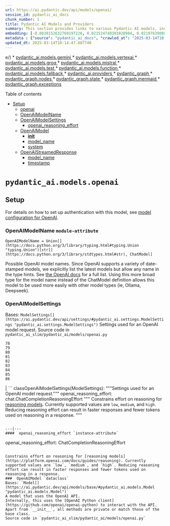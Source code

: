 ```yaml
---
url: https://ai.pydantic.dev/api/models/openai/
session_id: pydantic_ai_docs
chunk_number: 1
title: Pydantic AI Models and Providers
summary: This section provides links to various Pydantic AI models, including Gemini, Vertex AI, Groq, Mistral, and others. It also includes references to different providers and components of the Pydantic graph.
embedding: [-0.0038152632769197226, 0.021524740383028984, 0.021976390853524208, -0.05072754994034767, 0.029880285263061523, -0.007250188384205103, -0.023438313975930214, -0.02838270552456379, -0.018256213515996933, -0.014464720152318478, 0.01584344543516636, -0.08467269688844681, -0.007642412092536688, -0.004148058593273163, 0.012289663776755333, -0.013335593044757843, -0.04121910408139229, 0.034159086644649506, -0.0009954152628779411, 0.024793267250061035, 0.0830562561750412, 0.006697510369122028, -0.0007365329656749964, 0.008028692565858364, 0.0268138125538826, -0.001121699227951467, -0.033493492752313614, 0.03316069766879082, -0.02390185184776783, -0.030712274834513664, 0.03601323068141937, -0.012919598259031773, -0.027574487030506134, -0.021084975451231003, 0.011332876980304718, -0.009995752014219761, -0.01963493786752224, -0.022701410576701164, 0.010471174493432045, 0.033588577061891556, 0.016770517453551292, -0.05947531759738922, -0.0011699843453243375, 0.00027095351833850145, -0.06513284146785736, 0.018648436293005943, 0.013026568107306957, 0.012681887485086918, 0.004974104929715395, 0.013704044744372368, -0.05367516726255417, 0.03287544474005699, -0.022178445011377335, -0.037677209824323654, 0.019468538463115692, -0.006685624830424786, -0.0030352736357599497, 0.04274045675992966, -0.002283512381836772, -0.024151448160409927, 0.004905763082206249, -0.006905507296323776, -0.0022493412252515554, 0.005716952029615641, 0.008634855970740318, -0.03361234813928604, -0.08524320274591446, 0.014880714938044548, -0.03705916181206703, -0.021144403144717216, 0.016342638060450554, 0.016128698363900185, -0.050917718559503555, -0.01981322094798088, -0.006548940669745207, -0.03808131814002991, -0.028454018756747246, 0.102025605738163, 0.005505983252078295, -0.026314619928598404, -0.020918577909469604, 0.02978520095348358, 0.001301468233577907, -0.020740292966365814, 0.021714909002184868, -0.018565237522125244, -0.06912638992071152, -0.019266484305262566, -0.029880285263061523, -0.022321073338389397, -0.03161557763814926, -0.04067236930131912, -0.03575174883008003, -0.002148314146324992, 0.09674841910600662, -0.0005300214979797602, -0.009538157843053341, -0.021667366847395897, 0.040030550211668015, 0.028620416298508644, -0.004356055986136198, -0.00017763333744369447, -0.03192460164427757, 0.04252651706337929, 0.0018764319829642773, 0.014048726297914982, 0.02154851146042347, -0.010286947712302208, 0.005815007723867893, -0.0005363356904126704, -0.0912335216999054, 0.01959928125143051, 0.015914758667349815, 0.004272857215255499, -0.09822222590446472, -0.025696570053696632, -0.032590191811323166, 0.061709802597761154, -0.012503604404628277, -0.03708293288946152, -0.01421512383967638, 0.028287621214985847, 0.04043465852737427, 0.0106256864964962, 0.036060772836208344, -0.004932505544275045, 0.003693436272442341, -0.007981150411069393, -0.04637743532657623, -0.03546649590134621, 0.011374476365745068, 0.021001776680350304, 0.010387974791228771, -0.057145748287439346, -0.0034854391124099493, -0.019147628918290138, -0.05429321527481079, 0.014464720152318478, -0.012753200717270374, -0.0181492418050766, -0.0023934536147862673, -0.028715500608086586, -0.03418285772204399, 0.034373026341199875, -0.025435088202357292, -0.005116731394082308, -0.019836992025375366, -0.027717115357518196, -0.032851673662662506, 0.03758212551474571, 0.0032655561808496714, 0.057526085525751114, 0.03263773396611214, 0.005378213711082935, -0.0292622372508049, -0.01366838812828064, 0.026932667940855026, 0.031758204102516174, 0.0180660430341959, -0.023996936157345772, -0.008129719644784927, 0.05415058881044388, -0.038723137229681015, -0.015130311250686646, -0.04214617982506752, 0.015142196789383888, -0.05310466140508652, -0.010411745868623257, -0.05153576657176018, -0.07335764914751053, 0.028240079060196877, 0.048778317868709564, -0.04728073999285698, 0.022012047469615936, 0.00990661047399044, -0.027622029185295105, -0.03843788430094719, -0.01210543792694807, -0.04554544761776924, -0.04770861938595772, -0.019836992025375366, 0.004849306307733059, -0.05880972743034363, -0.023450199514627457, -0.02995159849524498, -0.008177261799573898, -0.009015193209052086, -0.005482212174683809, 0.013941756449639797, 0.02717037871479988, 0.03979283943772316, -0.005419813096523285, 0.024008821696043015, 0.013941756449639797, 0.017138971015810966, 0.007095676381140947, 0.003785549197345972, -0.025886738672852516, 0.05538668856024742, 0.035062387585639954, 0.019005002453923225, -0.0006399628473445773, 0.015165967866778374, -0.05467355251312256, -0.001537693664431572, -0.05980811268091202, -0.0262433048337698, 0.022915350273251534, -0.03144918009638786, 0.01366838812828064, 0.010673228651285172, -0.060711413621902466, 0.043691299855709076, -0.00490873446688056, 0.00872994028031826, -0.01706765778362751, -0.04464214667677879, -0.004614566918462515, -0.014868829399347305, 0.03888953477144241, -0.02089480496942997, 0.08704980462789536, 0.025934280827641487, 0.015902873128652573, 0.005265301093459129, -0.00940147414803505, -0.017947187647223473, -0.03137786686420441, 0.021607939153909683, -0.02163171023130417, -0.007731553632766008, -0.018577123060822487, -0.029880285263061523, -0.034586966037750244, -0.009633242152631283, -0.05286695063114166, 0.011249678209424019, 0.0007785038324072957, 0.017792675644159317, -0.016877489164471626, 0.008854738436639309, 0.017424223944544792, 0.014559805393218994, 0.05419813096523285, 0.03166311979293823, 0.017032001167535782, 0.02717037871479988, -0.053532540798187256, 0.008147547952830791, 0.03308938443660736, 0.054958805441856384, -0.003910347819328308, 0.003387383185327053, -0.031282782554626465, -0.03178197517991066, -0.024103906005620956, -0.05648015812039375, 0.030070453882217407, -0.06598860025405884, 0.012765086255967617, -0.01929025538265705, 0.02429407462477684, 0.0004241657443344593, -0.010661343112587929, -0.03104506991803646, -0.01893368922173977, -0.011445789597928524, 0.010364203713834286, -0.05538668856024742, -0.056622784584760666, 0.03342217952013016, 0.018600894138216972, 0.02728923410177231, -0.013169195502996445, -0.04958653450012207, 0.024092020466923714, 0.0026876211632043123, 0.02911961078643799, 0.022047704085707664, -0.017959073185920715, 0.02102554775774479, 0.014203238300979137, 0.06185242906212807, 0.05876218527555466, -0.0034497822634875774, 0.008979536592960358, -0.0019165457924827933, -0.01429832261055708, 0.00013956241309642792, 0.01772136241197586, 0.009740212000906467, 0.026837583631277084, -0.0035092101898044348, -0.05391287803649902, 0.04326342046260834, -0.027788428589701653, 0.03862805292010307, 0.029357321560382843, 0.02999914065003395, 0.009163763374090195, 0.050917718559503555, 0.003304184414446354, -0.026671186089515686, -0.014726202934980392, -0.001822947058826685, 0.03860428184270859, 0.024888351559638977, 0.026885125786066055, 0.0213345717638731, -0.02472195401787758, -0.0033249841071665287, 0.034159086644649506, -0.013965527527034283, -0.015617619268596172, -0.026576101779937744, 0.019932076334953308, 0.017293483018875122, 0.03047456406056881, 0.03365989029407501, 0.022784609347581863, -0.05129805579781532, -0.0032833844888955355, -0.015272938646376133, 0.006964935455471277, -0.032281167805194855, 0.05367516726255417, 0.004531367681920528, -0.002576194005087018, -0.02303420566022396, -0.02446047216653824, 0.013228623196482658, -0.07055265456438065, -0.02755071595311165, 0.036940306425094604, 0.031544264405965805, 0.008254517801105976, -0.01497579924762249, 0.034111544489860535, -0.0014693517005071044, 0.030545877292752266, -0.018600894138216972, -0.01236097700893879, -0.08020372688770294, 0.023307573050260544, -0.05205873027443886, 0.01953985169529915, -0.014916371554136276, 0.04236011952161789, 0.003931147512048483, 0.021227601915597916, -0.0066677965223789215, -0.023450199514627457, -0.004575938917696476, 0.008593256585299969, -0.05571948364377022, -0.012765086255967617, 0.007957379333674908, -0.021869421005249023, 0.008676455356180668, 0.004439254757016897, -0.031758204102516174, 0.011410132981836796, 0.008236689493060112, -0.022998549044132233, 0.004510567989200354, -0.0064954557456076145, 0.0008230747189372778, -0.014227009378373623, -0.01971813663840294, -0.029856514185667038, 9.722012327983975e-05, -0.013834786601364613, -0.014916371554136276, -0.0030605304054915905, -0.030712274834513664, -0.014963913708925247, -0.028240079060196877, 0.0006678196368739009, -0.005523811560124159, 0.04100516438484192, 0.03173443302512169, -0.013145423494279385, -0.00020669723744504154, -0.0014619232388213277, 0.017650049179792404, 0.004189657978713512, -0.001321525196544826, 0.010013580322265625, -0.0333508662879467, 0.02194073423743248, 0.0015882073203101754, -0.018339412286877632, -0.018184898421168327, -0.011273449286818504, -0.0021052288357168436, 0.01959928125143051, 0.0068460796028375626, 0.008914166130125523, 0.052343983203172684, 0.0032655561808496714, 0.03948381543159485, -0.011380419135093689, -0.01842261105775833, 0.012135151773691177, -0.0239493940025568, 0.006198316812515259, 0.056099820882081985, 0.01945665292441845, 0.0129552548751235, 0.02873927168548107, 0.06313607096672058, -0.045474134385585785, 0.023343229666352272, 0.01915951445698738, 0.006287458818405867, -0.02921469509601593, 0.02185753546655178, -0.013133537955582142, 0.010138378478586674, 0.04271668568253517, -0.00859919935464859, -0.08362676203250885, -0.040030550211668015, -0.013157309964299202, -0.07758890092372894, 0.07711347937583923, 0.055053889751434326, -0.060806501656770706, -0.005446555558592081, -0.036464884877204895, 0.008777482435107231, 0.0027188207022845745, 0.024436701089143753, -0.042122408747673035, 0.006697510369122028, -0.03425417095422745, -0.02812122367322445, 0.003785549197345972, -0.011950925923883915, 0.0008267889497801661, 0.03373120352625847, -0.032970529049634933, -0.024044478312134743, 0.024840809404850006, -0.010982252657413483, -0.022523127496242523, -0.006358772050589323, -0.003684522118419409, 0.004109430592507124, -0.019076315686106682, -0.01038203202188015, 0.01997961848974228, -0.0014619232388213277, 0.017174627631902695, 0.01476185955107212, -0.034064002335071564, 0.059665486216545105, 0.028026139363646507, 0.020906690508127213, -0.014738088473677635, 0.01911197230219841, 0.007279902696609497, 0.006335000973194838, 0.008747768588364124, -0.010191863402724266, -0.012491718865931034, 0.0029996170196682215, 0.004162915516644716, -0.027313005179166794, 0.007719668094068766, 0.0004241657443344593, -0.0019418025622144341, 0.0344918817281723, -0.0025123092345893383, 0.03408777341246605, -0.039032161235809326, 0.0322098545730114, -0.0017159769777208567, -0.001964088063687086, 0.014785630628466606, 0.0021839707624167204, 0.010673228651285172, -0.02973765879869461, 0.03601323068141937, -0.023652255535125732, 0.0130384536460042, -0.007612698245793581, -0.028026139363646507, 0.03273281827569008, 0.0001882189098978415, -0.02952371910214424, -0.010994138196110725, 0.04383392632007599, -0.011332876980304718, 0.06004582345485687, -0.02534000389277935, -0.038675595074892044, -0.016877489164471626, -0.032804131507873535, -0.03625094145536423, -0.018351297825574875, -0.02550640143454075, 0.02085914835333824, 0.06289836019277573, -0.012194579467177391, -0.007672125939279795, -0.004326342139393091, -0.01489260047674179, -0.005092960316687822, 0.03625094145536423, -0.05129805579781532, 0.03817640244960785, 0.034064002335071564, 0.0206808652728796, 0.01824432797729969, 0.02202393300831318, 0.028263850137591362, 0.005208844318985939, 0.017174627631902695, 0.007404700852930546, 0.010940653271973133, -0.018957460299134254, 0.002238941378891468, 0.005648610182106495, -0.02311740443110466, 0.004801764152944088, -0.015546306036412716, -0.027051523327827454, -0.013858557678759098, 0.002088886220008135, 0.05938023328781128, 0.014369635842740536, 0.015926644206047058, -0.0079276654869318, -0.05947531759738922, 0.018398839980363846, 0.033232010900974274, -0.010269119404256344, -0.018101699650287628, 0.007785038556903601, -0.031805746257305145, 0.03518124297261238, -0.02007470279932022, 0.025530172511935234, 0.0030991584062576294, 0.0292622372508049, -0.0016416922444477677, -0.010417688637971878, 0.008848795667290688, 0.02873927168548107, 0.0262433048337698, 0.010352318175137043, 0.003369554877281189, -0.06513284146785736, -0.0017694620182737708, 0.02581542544066906, -0.022035818547010422, -0.019123857840895653, 0.007155104074627161, 0.011499274522066116, -0.016616005450487137, -0.02916715294122696, 0.03230493888258934, 0.03475336357951164, -0.028358934447169304, 0.0180660430341959, 0.026742499321699142, -0.01929025538265705, -0.017317254096269608, -0.026314619928598404, -0.024151448160409927, 0.010096779093146324, -0.026195762678980827, -0.022832151502370834, 0.0036666938103735447, -0.02255878411233425, 0.029571261256933212, 0.006424142513424158, -0.016021728515625, 0.013181081041693687, -0.02421087585389614, -0.023343229666352272, -0.005042446777224541, 0.0187197495251894, -0.05781133845448494, 0.003405211493372917, -0.026481017470359802, 0.040862537920475006, -0.0055267829447984695, 0.027241691946983337, 0.05686049535870552, -0.022000161930918694, 0.0011699843453243375, 0.005012732930481434, -0.01552253495901823, -0.027764657512307167, 0.01560573372989893, 0.002261226763948798, -0.03881822153925896, 0.019266484305262566, 0.030878672376275063, -0.007565155625343323, -0.004287714138627052, 0.05548177286982536, -0.01728159748017788, -0.012135151773691177, -0.0007421043701469898, 0.0056991237215697765, -0.021477198228240013, 0.011748870834708214, -0.006655910983681679, 0.001373524428345263, 0.019967732951045036, -0.014797516167163849, -0.010465231724083424, 0.0012539260787889361, -0.046044640243053436, 0.027217920869588852, 0.06660664826631546, -0.029832743108272552, -0.004421426448971033, 0.019147628918290138, 0.02769334428012371, 0.027217920869588852, -0.003740978427231312, -0.0015302652027457952, -0.021916963160037994, 0.0019224885618314147, -0.02576788328588009, 0.028454018756747246, -0.003524067113175988, 0.009181591682136059, 0.05857201665639877, 0.006061633117496967, -0.014096268452703953, -0.010281004942953587, 0.018006615340709686, -0.048136498779058456, 0.012741315178573132, -0.034634508192539215, -0.004543253220617771, 0.045688074082136154, 0.014666775241494179, -0.022998549044132233, 0.025886738672852516, -0.018030386418104172, -0.026504788547754288, -0.016913145780563354, -0.00037272358895279467, -0.007232360076159239, 0.0005768208648078144, -0.03178197517991066, -0.02063332311809063, -0.009365817531943321, 0.004760164767503738, -0.027265463024377823, 0.0017783761722967029, -0.02098989114165306, -0.01572459004819393, 0.05904743820428848, -0.0611392967402935, -0.019789449870586395, 0.002888189861550927, -0.004112401977181435, -0.019123857840895653, 0.015225396491587162, 0.01850580982863903, 0.010179977864027023, -0.008242632262408733, -0.015534420497715473, -0.014191352762281895, 0.0232956875115633, 0.011612187139689922, 0.011897440999746323, 0.013775357976555824, -0.020930463448166847, 0.02450801432132721, -0.010459288954734802, -0.019932076334953308, 0.04587824270129204, -0.003681550733745098, 0.00931827537715435, -0.05942777544260025, 0.016081156209111214, 0.044689688831567764, -0.011576530523598194, 0.0238661952316761, 0.0031912715639919043, 0.013941756449639797, -0.004819592460989952, 0.030308164656162262, -0.0158553309738636, -0.005743694491684437, -0.005253415554761887, 0.019991504028439522, 0.01894557476043701, -0.0016416922444477677, 0.006216145120561123, -0.007684011477977037, -0.05895235389471054, -0.014381521381437778, 0.016473378986120224, -0.002940189093351364, -0.0009196448372676969, -0.024912122637033463, 0.017970958724617958, 0.025149835273623466, 0.02295100688934326, 0.02102554775774479, -0.041290417313575745, -0.030878672376275063, -0.001187069807201624, -0.013727815821766853, 0.06242293491959572, -0.0007369043887592852, -0.021144403144717216, 0.011077336966991425, 0.028454018756747246, -0.014547919854521751, -0.00881313905119896, -0.018232442438602448, 0.007392815314233303, -0.006513284053653479, 0.020906690508127213, 0.0030516162514686584, -0.004391712602227926, -0.009692669846117496, 0.04854060709476471, -0.049301281571388245, 0.009211305528879166, 0.006418199744075537, -0.014536034315824509, 0.019694365561008453, -0.02560148574411869, 0.005853635724633932, -0.009134049527347088, -0.061757344752550125, 0.009050849825143814, -0.03938873112201691, 0.011404190212488174, -0.00391926197335124, -0.0060972897335886955, -0.011861784383654594, -0.001906145946122706, -0.016687318682670593, -0.020086588338017464, -0.021845649927854538, 0.07592492550611496, 0.0130384536460042, 0.016651662066578865, 0.008712111972272396, 0.007434414699673653, -0.013941756449639797, -0.009276675991714, -0.028525331988930702, -0.0020309442188590765, 0.006852022372186184, -1.0533341082918923e-05, -0.048136498779058456, 0.048041414469480515, 0.000739504408556968, -0.007642412092536688, -0.006418199744075537, 0.03387383371591568, -0.025934280827641487, -0.021572282537817955, 0.017733247950673103, -0.013704044744372368, -0.0014284951612353325, -0.016913145780563354, -0.015653276816010475, -0.011273449286818504, -0.014928257092833519, 0.026528559625148773, 0.03083113022148609, -0.009603528305888176, 0.025934280827641487, 0.0017858046339824796, 0.020752178505063057, -0.01562950573861599, 0.027978597208857536, 0.005930892191827297, 0.020490696653723717, -0.007689954247325659, 0.02534000389277935, -0.01282451394945383, 0.0016149497823789716, -0.02712283656001091, -0.04045842960476875, 0.005752608645707369, -0.023367000743746758, -0.00031775288516655564, 0.024484243243932724, 0.007731553632766008, 0.026837583631277084, -0.01776890456676483, 0.018862375989556313, -0.09831731021404266, 0.0047869072295725346, 0.02242804318666458, 0.0025687655434012413, 0.0506800077855587, 0.0023934536147862673, 3.7983866150170797e-06, 0.007773153018206358, 0.01395364198833704, -0.043334733694791794, -0.0012672973098233342, -0.013763472437858582, -0.00894387997686863, 0.013383135199546814, 0.013751586899161339, -0.04892094433307648, -0.002182485070079565, -0.0021854564547538757, 0.03736818581819534, 0.01151710283011198, -0.00634688651189208, 0.006471684668213129, -0.0014270094688981771, 0.02790728397667408, -0.017947187647223473, -0.023307573050260544, 0.020799720659852028, 0.005844721570611, 0.014488491229712963, -0.03418285772204399, -0.006192374043166637, -0.025316232815384865, -0.014036840759217739, 0.039602670818567276, -0.010411745868623257, 0.060806501656770706, 0.009728326462209225, 0.025435088202357292, 0.015748361125588417, -0.031591806560754776, 0.003045673482120037, -0.020775949582457542, 0.045997098088264465, 0.012681887485086918, 0.03413531556725502, -0.023046091198921204, -0.01950419507920742, -0.0042669144459068775, -0.0288581270724535, 0.0013475248124450445, -0.010548430494964123, 0.046520061790943146, 0.00027708199922926724, 0.023307573050260544, 0.02094234898686409, 0.012729429639875889, -0.0573834590613842, -0.008664569817483425, -0.01672297529876232, -0.0005043932469561696, -0.0017828332493081689, 0.016021728515625, 0.006352829281240702, -0.0006574197905138135, -0.03230493888258934, 0.006180488504469395, 0.0238661952316761, 0.0068282512947916985, -0.006673739291727543, -0.027051523327827454, 0.009068678133189678, 0.02973765879869461, -0.030926214531064034, 0.004228286445140839, -0.01675863191485405, -0.0009144449140876532, 0.009876896627247334, 0.028525331988930702, -0.007814752869307995, -0.01434586476534605, 0.03608454391360283, -0.0178996454924345, 0.022701410576701164, 0.042906854301691055, -0.01571270450949669, -0.003506238805130124, -0.0017843189416453242, -0.028525331988930702, 0.022214101627469063, 0.01387044321745634, 0.00040225175325758755, -0.01353764720261097, 0.00020818292978219688, -0.02952371910214424, -0.0335172638297081, -0.004260971676558256, 0.00010446288797538728, -0.009775868616998196, 0.04963407665491104, 0.0009025593171827495, 0.013644617050886154, 0.014452834613621235, -0.00881908182054758, 0.024626869708299637, 0.026409704238176346, 0.03518124297261238, 0.003292298875749111, -0.027146607637405396, 0.005764494184404612, 0.027812199667096138, 0.008563542738556862, 0.02524491958320141, 0.00021542567992582917, -0.010732656344771385, -0.012883941642940044, -0.009466844610869884, 0.05747854337096214, 0.005820950493216515, -0.016057385131716728, 0.0013898670440539718, -0.02020544372498989, 0.00769589701667428, -0.013383135199546814, 0.03789114952087402, 0.0008795310859568417, -0.0058595784939825535, 0.019005002453923225, 0.008878509514033794, -0.006525169592350721, -0.025791654363274574, 0.016247553750872612, 0.003194242948666215, -0.03161557763814926, 0.04575938731431961, -0.04618726670742035, -0.005069189239293337, 0.021703023463487625, 0.002598479390144348, 0.009365817531943321, -0.03266150504350662, 0.0015213510487228632, 0.0033903545700013638, 0.025316232815384865, 0.013169195502996445, -0.02177433669567108, 0.01829187013208866, -0.011689443141222, -0.032233625650405884, 0.0004917648620903492, -0.005087017547339201, 0.028667958453297615, -0.0006852765218354762, -0.006537055131047964, 0.035799290984869, 0.017317254096269608, 0.04036334529519081, -0.05163085088133812, -0.03679767996072769, -0.02755071595311165, -0.007713725324720144, 0.012800742872059345, 0.006340943742543459, -0.024650640785694122, -0.005327700171619654, 0.04245520383119583, -0.027241691946983337, -0.020526353269815445, 0.009853125549852848, -0.015962300822138786, 0.012420404702425003, 0.00158672162797302, 0.009775868616998196, 0.03869936615228653, 0.0180660430341959, 0.023676026612520218, 0.0632786974310875, 0.023010434582829475, -0.013965527527034283, -0.013359364122152328, 0.03853296861052513, 0.009573814459145069, -0.011534931138157845, 0.018909918144345284, 0.009300447069108486, 0.056147363036870956, 0.02272518165409565, 0.01658034883439541, 0.013906099833548069, 0.0011179849971085787, 0.01728159748017788, 0.024626869708299637, 0.03655996918678284, 0.012004410848021507, 0.0035686378832906485, -0.01458357647061348, -0.02555394358932972, 0.04400032386183739, 0.029880285263061523, -0.02481703832745552, 0.02712283656001091, 0.022962892428040504, 0.009983866475522518, -0.01353764720261097, 0.0005422784597612917, -0.0119746970012784, 0.018993116915225983, -0.010013580322265625, -0.006489512976258993, -0.0032061284873634577, 0.00638848589733243, -0.008676455356180668, -0.026219533756375313, 0.0034854391124099493, -0.017210284247994423, -0.03801000490784645, 0.004002460744231939, -0.02255878411233425, -0.014666775241494179, -0.01728159748017788, -0.013882328756153584, -0.0016000928590074182, -0.0241989903151989, -0.02733677625656128, 0.030331935733556747, 0.017685705795884132, 0.023533398285508156, -0.008700226433575153, 0.04224126413464546, 0.018470153212547302, -0.021560396999120712, 0.014690546318888664, -0.011291277594864368, -0.030759816989302635, 0.007339330390095711, 0.03427794203162193, -0.04423803463578224, 0.02390185184776783, -0.027622029185295105, 0.013074110262095928, -0.006109175272285938, -0.0028079624753445387, 0.027669573202729225, -0.013965527527034283, -0.03068850375711918, 0.011576530523598194, 0.01963493786752224, 0.02538754604756832, 0.044903628528118134, 0.004977076314389706, -0.008783425204455853, -0.014417177997529507, -0.0011722128838300705, -0.005740723107010126, -0.015332366339862347, 0.012919598259031773, 0.005892263725399971, 0.027265463024377823, 0.019123857840895653, -0.012349091470241547, 0.013656502589583397, -0.011814242228865623, 0.05224889889359474, 0.001980430679395795, 0.015688933432102203, -0.0015317508950829506, -0.013288050889968872, 0.007684011477977037, 0.032114770263433456, 0.02429407462477684, 0.027408089488744736, -0.029143381863832474, 0.0359656885266304, -0.020966120064258575, 0.02690889686346054, -0.0031080725602805614, -0.01358518935739994, -0.0009382159914821386, -0.018969345837831497, 0.006632139906287193, -0.011136765591800213, -0.02037184126675129, -0.025173606351017952, -0.003250699257478118, -0.01620001159608364, 0.019884534180164337, -0.006644025444984436, -0.0016357494750991464, -0.03577551990747452, 0.004792849998921156, 0.036060772836208344, 0.009627299383282661, 0.03453942388296127, 0.015070883557200432, -0.04041088744997978, 0.01092876773327589, 0.015534420497715473, 0.013085995800793171, 0.0008594741811975837, 0.012622459791600704, -0.008830967359244823, 0.009460901841521263, 0.017257826402783394, -0.016901260241866112, -0.0008550171041861176, 0.018268099054694176, 0.018386954441666603, 0.02973765879869461, -0.05976057052612305, 0.002708420855924487, 0.04064859822392464, -0.03373120352625847, -0.017174627631902695, 0.0452839657664299, -0.006941164378076792, -0.0047690789215266705, 0.0028555046301335096, -0.033065613359212875, -0.028287621214985847, -0.013561418280005455, -0.004165886901319027, 0.008759654127061367, 0.02110874652862549, 0.0232956875115633, -0.0037974349688738585, 0.03865182399749756, -0.018553351983428, -5.3670708439312875e-05, 0.004647252149879932, 0.002699506701901555, -0.031591806560754776, 0.006786651909351349, -0.01510654017329216, 0.018600894138216972, 0.0452839657664299, -0.039032161235809326, -0.01589098758995533, -0.04461837559938431, -0.007808809634298086, -0.020490696653723717, -0.04126664623618126, 0.018791062757372856, -0.023319458588957787, -0.03147295117378235, 0.018268099054694176, 0.0009411873761564493, -0.0016149497823789716, -0.012420404702425003, -0.011000080965459347, 0.028525331988930702, -0.007678068708628416, 0.07140841335058212, 0.002625222085043788, -0.016532806679606438, -0.006459799129515886, 0.007987093180418015, 0.014619233086705208, 0.02416333369910717, 0.0288581270724535, -0.022760838270187378, 0.00042565143667161465, -0.01711519993841648, 0.021393999457359314, 0.022582555189728737, 0.015486878342926502, 0.015379908494651318, -0.014274551533162594, 0.04145681485533714, -0.02873927168548107, 0.03418285772204399, 0.009692669846117496, 0.00805246364325285, 0.02964257448911667, 0.005520840175449848, -0.008712111972272396, 0.04697171226143837, -0.013062224723398685, 0.014250780455768108, 0.0036993790417909622, 0.04095762223005295, 0.03266150504350662, 0.013632731512188911, -0.006465741898864508, 0.008545714430510998, 0.0046650804579257965, -0.010560316033661366, -0.004801764152944088, 0.0129552548751235, -0.020062817260622978, -0.021393999457359314, -0.008117834106087685, 0.034586966037750244, -0.012158922851085663, -0.0008914166246540844, -0.02259444072842598, 0.023782996460795403, -0.014120039530098438, -0.021607939153909683, -0.006014090962707996, 0.01937345415353775, 0.025839196518063545, 0.018886147066950798, 0.024234646931290627, 0.0014218095457181334, -0.020704636350274086, -0.0130384536460042, -0.0158553309738636, -0.004240171983838081, 0.033897604793310165, -0.014393406920135021, 0.01636640913784504, -0.02350962720811367, 0.016746746376156807, -0.011291277594864368, 0.04226503521203995, -0.012444175779819489, -0.018125470727682114, 3.742092667380348e-05, -0.012872056104242802, -0.008046520873904228, 0.026742499321699142, -0.0036785793490707874, 0.0036756079643964767, 0.028406476601958275, -0.01829187013208866, -0.00039482329157181084, -0.0010444431100040674, -0.0205976665019989, -0.02973765879869461, 0.028715500608086586, 0.03910347446799278, 0.013632731512188911, -0.01724594086408615, -0.004317427985370159, 0.008694283664226532, -0.027241691946983337, -0.04350113123655319, 0.026362162083387375, -0.024674411863088608, -0.013002797029912472, 0.026362162083387375, 0.030189309269189835, 0.021821878850460052, 0.01142796128988266, 0.02733677625656128, 0.02202393300831318, 0.041694525629282, 0.0017323197098448873, 0.0011410133447498083, 0.03603700175881386, 0.00567238125950098, 0.02277272380888462, 0.017352910712361336, -0.032756589353084564, 0.03418285772204399, -0.03408777341246605, -0.011023852042853832, 0.000620277423877269, -0.03192460164427757, -0.00792172271758318, 0.013240508735179901, -0.0017234054394066334, 0.031591806560754776, 0.03660751134157181, -0.004668051842600107, 0.011879612691700459, -0.012141094543039799, 0.0036518368870019913, 0.01762627810239792, -0.039816610515117645, -0.04069614037871361, 0.022107131779193878, -0.020609552040696144, -0.0134069062769413, -0.014191352762281895, 0.0030961870215833187, 0.024983437731862068, 0.008789367973804474, -0.022392386570572853, -0.020252985879778862, 0.023367000743746758, -0.006614311598241329, 0.02254689857363701, -0.014405292458832264, -0.036203399300575256, 0.0006875050603412092, 0.030189309269189835, 0.02512606419622898, -0.00459376722574234, -0.061804886907339096, 0.02063332311809063, 0.021144403144717216, 0.01885049045085907, 0.00872994028031826, 0.0003963089839089662, 0.012741315178573132, -0.008432800881564617, 0.017970958724617958, 0.011439846828579903, -0.0181492418050766, 0.019076315686106682, 0.0029060181695967913, -0.012254007160663605, 0.005933863576501608, 0.013002797029912472, -0.014369635842740536, -0.05201118811964989, 0.030854901298880577, -0.043334733694791794, -0.017959073185920715, -0.015296709723770618, 0.01358518935739994, 0.010762370191514492, -0.050394754856824875, -0.034848447889089584, 0.008712111972272396, 0.033897604793310165, -0.004061888437718153, -0.01675863191485405, -0.012800742872059345, 0.0178996454924345, 0.01667543314397335, -0.01345444843173027, -0.004938448313623667, 0.020098473876714706, 0.00868239812552929, -0.02460309863090515, 0.012218350544571877, -0.0007963321986608207, 0.011606244370341301, -0.005981405731290579, -0.012372862547636032, 0.02085914835333824, 0.015962300822138786, -0.04357244446873665, -0.014369635842740536, 0.02220221608877182, 0.021477198228240013, 0.002362254075706005, 0.016164354979991913, -0.04575938731431961, -0.011249678209424019, 0.00503947539255023, -0.020252985879778862, -0.004887934308499098, -0.007327444851398468, 0.0011759271146729589, 0.0134069062769413, 0.00014513377391267568, 0.021691137924790382, -0.0266474150121212, -0.04873077571392059, -0.009021135978400707, 0.005993291269987822, -0.022451814264059067, -0.0047869072295725346, 0.01893368922173977, 0.012010353617370129, 0.03194837272167206, -0.0009367302991449833, -0.0005991062498651445, -0.011499274522066116, -0.009419302456080914, -0.008593256585299969, 0.007571098394691944, 0.021096860989928246, 0.0018734605982899666, 0.012135151773691177, 0.001063014380633831, -0.00548518355935812, -0.009561928920447826, -0.013371249660849571, -0.005505983252078295, 0.03161557763814926, -0.013395020738244057, 0.027194149792194366, -0.005904149729758501, 0.005770436953753233, 0.013941756449639797, 0.01667543314397335, 0.03953135758638382, 0.013811014592647552, -0.011457675136625767, -0.025054750964045525, -0.017400452867150307, -0.01719839870929718, -0.0389133058488369, -0.0016936915926635265, -0.017875874415040016, 0.03701161965727806, -0.009217248298227787, -0.02576788328588009, 0.025910509750247, -0.024175219237804413, 0.008985479362308979, -0.022653868421912193, -0.0025732226204127073, -0.0011900411918759346, -0.010346375405788422, -0.03168689087033272, 0.028549103066325188, 0.030926214531064034, 0.050917718559503555, -0.015165967866778374, -0.04628235101699829, -0.011950925923883915, -0.010114607401192188, -0.014524148777127266, 0.02167925238609314, -0.007743439171463251, 0.010518716648221016, -0.029404863715171814, 0.004920620005577803, 0.036464884877204895, -0.02306986227631569, 0.0013482676586136222, 0.036369796842336655, -0.04014940559864044, -0.019171399995684624, -0.059237606823444366, -0.015581962652504444, -0.0005029075546190143, 3.967268276028335e-05, -0.016829945147037506, 0.01968248002231121, 0.015094654634594917, 0.017483651638031006, 0.015451221726834774, 0.009205362759530544, 0.016770517453551292, -0.021429656073451042, 0.0011298705358058214, -0.014274551533162594, 0.01429832261055708, -0.006305287126451731, 0.002130485838279128, 0.020134130492806435, -0.006608368828892708, 0.009413359686732292, 0.011279392056167126, 0.04164698347449303, 0.024674411863088608, 0.005559468176215887, 0.01824432797729969, -0.019040659070014954, 0.0060972897335886955, 0.053437456488609314, 0.022356729954481125, -0.011802355758845806, -0.012788857333362103, 0.030807359144091606, 0.013430677354335785, -0.020217329263687134, 0.040862537920475006, 0.0070659625343978405, -0.007832581177353859, 0.023473970592021942, 0.009924438782036304, 0.025910509750247, -0.04079122468829155, -0.0056991237215697765, 0.027146607637405396, -0.005523811560124159, -0.007915779948234558, -0.009371760301291943, 0.015415565110743046, 0.031591806560754776, 0.015118425711989403, 0.00859919935464859, -0.011451732367277145, 0.012028181925415993, 0.01173104252666235, -0.0022983693052083254, 0.010185920633375645, -0.0058120363391935825, 0.03190083056688309, 0.013858557678759098, -0.0428355410695076, 0.008646741509437561, 0.029618803411722183, -0.008201032876968384, 0.01053654495626688, 0.003758806735277176, 0.04497494176030159, -0.0025212233886122704, 0.002041344065219164, -0.00010539144568610936, -0.021691137924790382, 0.022998549044132233, -0.005574325565248728, 0.01236097700893879, -0.028002368286252022, -0.022867808118462563, 0.0010310718789696693, -0.029808972030878067, -0.025316232815384865, 0.015986071899533272, -0.016128698363900185, -0.0028020197059959173, -0.027526944875717163, -0.0025182520039379597, 0.021964505314826965, 0.0013727815821766853, 0.02032429911196232, -0.016509035602211952, -0.0035567523445934057, 0.03810508921742439, -0.032495107501745224, 0.0027188207022845745, -0.029190924018621445, 0.0036310371942818165, 0.0023072834592312574, 0.004403598140925169, -0.014833172783255577, 0.010506831109523773, -0.03408777341246605, 0.026504788547754288, -0.012432290241122246, -0.011392304673790932, -0.0037320642732083797, -0.007042191457003355, -0.007868237793445587, 0.016164354979991913, 0.04685285687446594, -0.03404023125767708, 0.01227777823805809, 0.000953072973061353, -0.0018660321366041899, -0.015320480801165104, 0.032495107501745224, -0.026766270399093628, 0.04293062537908554, -0.029927827417850494, 0.006614311598241329, 0.015510649420320988, 6.931692769285291e-05, 0.010483060032129288, -0.0024484244640916586, -0.004944391082972288, -0.007909837178885937]
metadata : {"source": "pydantic_ai_docs", "crawled_at": "2025-03-14T10:14:47.887740", "url_path": "/api/models/openai/", "chunk_size": 4858}
updated_dt: 2025-03-14T10:14:47.887740
---
```

e/)
    * [ pydantic_ai.models.gemini  ](https://ai.pydantic.dev/api/models/gemini/)
    * [ pydantic_ai.models.vertexai  ](https://ai.pydantic.dev/api/models/vertexai/)
    * [ pydantic_ai.models.groq  ](https://ai.pydantic.dev/api/models/groq/)
    * [ pydantic_ai.models.mistral  ](https://ai.pydantic.dev/api/models/mistral/)
    * [ pydantic_ai.models.test  ](https://ai.pydantic.dev/api/models/test/)
    * [ pydantic_ai.models.function  ](https://ai.pydantic.dev/api/models/function/)
    * [ pydantic_ai.models.fallback  ](https://ai.pydantic.dev/api/models/fallback/)
    * [ pydantic_ai.providers  ](https://ai.pydantic.dev/api/providers/)
    * [ pydantic_graph  ](https://ai.pydantic.dev/api/pydantic_graph/graph/)
    * [ pydantic_graph.nodes  ](https://ai.pydantic.dev/api/pydantic_graph/nodes/)
    * [ pydantic_graph.state  ](https://ai.pydantic.dev/api/pydantic_graph/state/)
    * [ pydantic_graph.mermaid  ](https://ai.pydantic.dev/api/pydantic_graph/mermaid/)
    * [ pydantic_graph.exceptions  ](https://ai.pydantic.dev/api/pydantic_graph/exceptions/)


Table of contents 
  * [ Setup  ](https://ai.pydantic.dev/api/models/openai/#setup)
    * [ openai  ](https://ai.pydantic.dev/api/models/openai/#pydantic_ai.models.openai)
    * [ OpenAIModelName  ](https://ai.pydantic.dev/api/models/openai/#pydantic_ai.models.openai.OpenAIModelName)
    * [ OpenAIModelSettings  ](https://ai.pydantic.dev/api/models/openai/#pydantic_ai.models.openai.OpenAIModelSettings)
      * [ openai_reasoning_effort  ](https://ai.pydantic.dev/api/models/openai/#pydantic_ai.models.openai.OpenAIModelSettings.openai_reasoning_effort)
    * [ OpenAIModel  ](https://ai.pydantic.dev/api/models/openai/#pydantic_ai.models.openai.OpenAIModel)
      * [ __init__  ](https://ai.pydantic.dev/api/models/openai/#pydantic_ai.models.openai.OpenAIModel.__init__)
      * [ model_name  ](https://ai.pydantic.dev/api/models/openai/#pydantic_ai.models.openai.OpenAIModel.model_name)
      * [ system  ](https://ai.pydantic.dev/api/models/openai/#pydantic_ai.models.openai.OpenAIModel.system)
    * [ OpenAIStreamedResponse  ](https://ai.pydantic.dev/api/models/openai/#pydantic_ai.models.openai.OpenAIStreamedResponse)
      * [ model_name  ](https://ai.pydantic.dev/api/models/openai/#pydantic_ai.models.openai.OpenAIStreamedResponse.model_name)
      * [ timestamp  ](https://ai.pydantic.dev/api/models/openai/#pydantic_ai.models.openai.OpenAIStreamedResponse.timestamp)


# `pydantic_ai.models.openai`
## Setup
For details on how to set up authentication with this model, see [model configuration for OpenAI](https://ai.pydantic.dev/models/#openai).
###  OpenAIModelName `module-attribute`
```
OpenAIModelName = Union[](https://docs.python.org/3/library/typing.html#typing.Union "typing.Union")[str[](https://docs.python.org/3/library/stdtypes.html#str), ChatModel]

```

Possible OpenAI model names.
Since OpenAI supports a variety of date-stamped models, we explicitly list the latest models but allow any name in the type hints. See [the OpenAI docs](https://platform.openai.com/docs/models) for a full list.
Using this more broad type for the model name instead of the ChatModel definition allows this model to be used more easily with other model types (ie, Ollama, Deepseek).
###  OpenAIModelSettings
Bases: `ModelSettings[](https://ai.pydantic.dev/api/settings/#pydantic_ai.settings.ModelSettings "pydantic_ai.settings.ModelSettings")`
Settings used for an OpenAI model request.
Source code in `pydantic_ai_slim/pydantic_ai/models/openai.py`
```
78
79
80
81
82
83
84
85
86
```
| ```
classOpenAIModelSettings(ModelSettings):
"""Settings used for an OpenAI model request."""
  openai_reasoning_effort: chat.ChatCompletionReasoningEffort
"""
  Constrains effort on reasoning for [reasoning models](https://platform.openai.com/docs/guides/reasoning).
  Currently supported values are `low`, `medium`, and `high`. Reducing reasoning effort can
  result in faster responses and fewer tokens used on reasoning in a response.
  """

```
  
---|---  
####  openai_reasoning_effort `instance-attribute`
```
openai_reasoning_effort: ChatCompletionReasoningEffort

```

Constrains effort on reasoning for [reasoning models](https://platform.openai.com/docs/guides/reasoning). Currently supported values are `low`, `medium`, and `high`. Reducing reasoning effort can result in faster responses and fewer tokens used on reasoning in a response.
###  OpenAIModel `dataclass`
Bases: `Model[](https://ai.pydantic.dev/api/models/base/#pydantic_ai.models.Model "pydantic_ai.models.Model")`
A model that uses the OpenAI API.
Internally, this uses the [OpenAI Python client](https://github.com/openai/openai-python) to interact with the API.
Apart from `__init__`, all methods are private or match those of the base class.
Source code in `pydantic_ai_slim/pydantic_ai/models/openai.py`